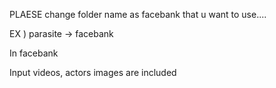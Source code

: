 PLAESE change folder name as facebank that u want to use....

EX ) parasite -> facebank

In facebank

Input videos, actors images are included
